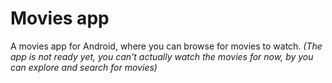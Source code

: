 # Movies app

A movies app for Android, where you can browse for movies to watch. *(The app is not ready yet, you can't actually watch the movies for now, by you can explore and search for movies)*


